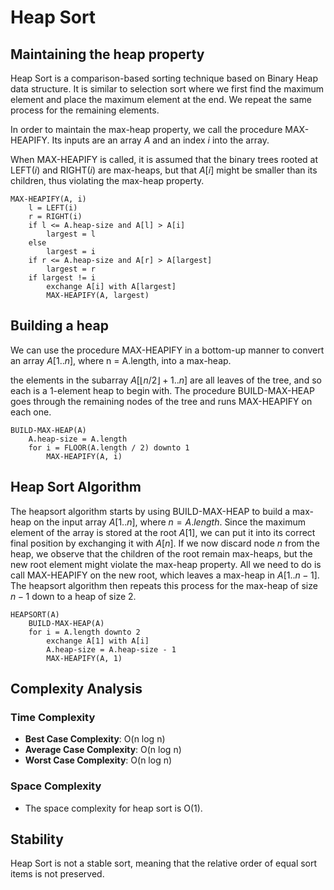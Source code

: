 # Heap Sort

## Maintaining the heap property

Heap Sort is a comparison-based sorting technique based on Binary Heap data structure. It is similar to selection sort where we first find the maximum element and place the maximum element at the end. We repeat the same process for the remaining elements.

In order to maintain the max-heap property, we call the procedure MAX-HEAPIFY.
Its inputs are an array $A$ and an index $i$ into the array.

When MAX-HEAPIFY is called, it is assumed that the binary trees rooted at LEFT($i$) and RIGHT($i$) are max-heaps, but that $A[i]$ might be smaller than its children, thus violating the max-heap property.

```plaintext
MAX-HEAPIFY(A, i)
    l = LEFT(i)
    r = RIGHT(i)
    if l <= A.heap-size and A[l] > A[i]
        largest = l
    else
        largest = i
    if r <= A.heap-size and A[r] > A[largest]
        largest = r
    if largest != i
        exchange A[i] with A[largest]
        MAX-HEAPIFY(A, largest)
```

## Building a heap

We can use the procedure MAX-HEAPIFY in a bottom-up manner to convert an array $A[1..n]$, where n = A.length, into a max-heap.

the elements in the subarray $A[\lfloor n/2 \rfloor + 1..n]$ are all leaves of the tree, and so each is a 1-element heap to begin with. The procedure BUILD-MAX-HEAP goes through the remaining nodes of the tree and runs MAX-HEAPIFY on each one.

```plaintext
BUILD-MAX-HEAP(A)
    A.heap-size = A.length
    for i = FLOOR(A.length / 2) downto 1
        MAX-HEAPIFY(A, i)
```

## Heap Sort Algorithm

The heapsort algorithm starts by using BUILD-MAX-HEAP to build a max-heap on the input array $A[1..n]$, where $n = A.length$. Since the maximum element of the array is stored at the root $A[1]$, we can put it into its correct final position by exchanging it with $A[n]$. If we now discard node $n$ from the heap, we observe that the children of the root remain max-heaps, but the new root element might violate the max-heap property. All we need to do is call MAX-HEAPIFY on the new root, which leaves a max-heap in $A[1..n-1]$. The heapsort algorithm then repeats this process for the max-heap of size $n-1$ down to a heap of size 2.

```plaintext
HEAPSORT(A)
    BUILD-MAX-HEAP(A)
    for i = A.length downto 2
        exchange A[1] with A[i]
        A.heap-size = A.heap-size - 1
        MAX-HEAPIFY(A, 1)
```

## Complexity Analysis

### Time Complexity

- **Best Case Complexity**: O(n log n)
- **Average Case Complexity**: O(n log n)
- **Worst Case Complexity**: O(n log n)

### Space Complexity

- The space complexity for heap sort is O(1).

## Stability

Heap Sort is not a stable sort, meaning that the relative order of equal sort items is not preserved.

```

```

```

```
